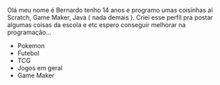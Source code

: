   Olá meu nome é Bernardo tenho 14 anos e programo umas coisinhas aí Scratch, Game Maker, Java ( nada demais ). Criei esse perfil pra postar algumas coisas da escola e etc espero conseguir melhorar na programação...
  
- Pokemon 
- Futebol 
- TCG
- Jogos em geral 
- Game Maker

<!--
**MidranBe/MidranBe** is a ✨ _special_ ✨ repository because its `README.md` (this file) appears on your GitHub profile.

Here are some ideas to get you started:

- 🔭 I’m currently working on ...
- 🌱 I’m currently learning ...
- 👯 I’m looking to collaborate on ...
- 🤔 I’m looking for help with ...
- 💬 Ask me about ...
- 📫 How to reach me: ...
- 😄 Pronouns: ...
- ⚡ Fun fact: ...
-->
